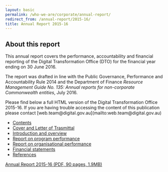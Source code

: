 ```yaml
---
layout: basic
permalink: /who-we-are/corporate/annual-report/
redirect_from: /annual-report/2015-16/
title: Annual Report 2015-16
---
```


## About this report

This annual report covers the performance, accountability and financial reporting of the Digital Transformation Office (DTO) for the financial year ending on 30 June 2016.

The report was drafted in line with the Public Governance, Performance and Accountability Rule 2014 and the Department of Finance *Resource Management Guide No. 135: Annual reports for non-corporate Commonwealth entities*, July 2016.

<p class="callout" markdown="1">
Please find below a full HTML version of the Digital Transformation Office 2015-16. If you are having trouble accessing the content of this publication please contact [web.team@digital.gov.au](mailto:web.team@digital.gov.au)
</p>

- [Contents](/who-we-are/corporate/annual-report/annual-report-2015-16/contents/) 
- [Cover and Letter of Trasmittal](/who-we-are/corporate/annual-report/annual-report-2015-16/cover-letter/)
- [Introduction and overview](/who-we-are/corporate/annual-report/annual-report-2015-16/1-introduction/)
- [Report on program performance](/who-we-are/corporate/annual-report/annual-report-2015-16/2-program-performance/)
- [Report on organisational performance](/who-we-are/corporate/annual-report/annual-report-2015-16/3-organisational-performance/)
- [Financial statements](/who-we-are/corporate/annual-report/annual-report-2015-16/4-financial-statements/)
- [References](/who-we-are/corporate/annual-report/annual-report-2015-16/references/)


[Annual Report 2015-16 (PDF, 90 pages, 1.9MB)](/files/dto-annual-report-2015-16.pdf)
